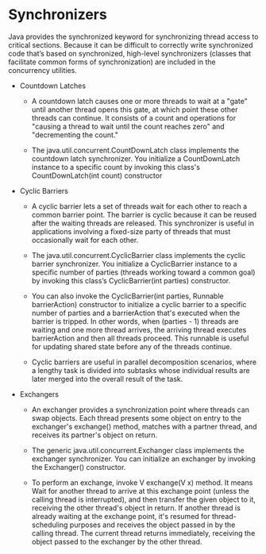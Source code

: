 # Synchronizers

Java provides the synchronized keyword for synchronizing thread access to critical
sections. Because it can be difficult to correctly write synchronized code that’s based on
synchronized, high-level synchronizers (classes that facilitate common forms of
synchronization) are included in the concurrency utilities.

* Countdown Latches
    * A countdown latch causes one or more threads to wait at a "gate" until another thread
      opens this gate, at which point these other threads can continue. It consists of a count and
      operations for "causing a thread to wait until the count reaches zero" and "decrementing
      the count."

    * The java.util.concurrent.CountDownLatch class implements the countdown latch synchronizer.
      You initialize a CountDownLatch instance to a specific count by invoking this class's
      CountDownLatch(int count) constructor

* Cyclic Barriers
    * A cyclic barrier lets a set of threads wait for each other to reach a common barrier point.
      The barrier is cyclic because it can be reused after the waiting threads are released. This
      synchronizer is useful in applications involving a fixed-size party of threads that must
      occasionally wait for each other.

    * The java.util.concurrent.CyclicBarrier class implements the cyclic barrier synchronizer.
      You initialize a CyclicBarrier instance to a specific number of parties (threads working toward
      a common goal) by invoking this class’s CyclicBarrier(int parties) constructor.

    * You can also invoke the CyclicBarrier(int parties, Runnable barrierAction) constructor to initialize
      a cyclic barrier to a specific number of parties and a barrierAction that's executed when the barrier
      is tripped. In other words, when (parties - 1) threads are waiting and one more thread arrives,
      the arriving thread executes barrierAction and then all threads proceed. This runnable is useful
      for updating shared state before any of the threads continue.

    * Cyclic barriers are useful in parallel decomposition scenarios, where a lengthy task is
      divided into subtasks whose individual results are later merged into the overall result of
      the task.

* Exchangers
    * An exchanger provides a synchronization point where threads can swap objects. Each
      thread presents some object on entry to the exchanger's exchange() method, matches
      with a partner thread, and receives its partner's object on return.

    * The generic java.util.concurrent.Exchanger<V> class implements the exchanger
      synchronizer. You can initialize an exchanger by invoking the Exchanger() constructor.

    * To perform an exchange, invoke V exchange(V x) method. It means Wait for another thread to arrive at this
      exchange point (unless the calling thread is interrupted), and then transfer the given object to it,
      receiving the other thread's object in return. If another thread is already waiting at the exchange point,
      it's resumed for thread-scheduling purposes and receives the object passed in by the calling thread.
      The current thread returns immediately, receiving the object passed to the exchanger by the other thread.


